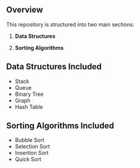 ## Overview

This repository is structured into two main sections:

1. **Data Structures**

2. **Sorting Algorithms**

## Data Structures Included

- Stack
- Queue
- Binary Tree
- Graph
- Hash Table

## Sorting Algorithms Included

- Bubble Sort
- Selection Sort
- Insertion Sort
- Quick Sort
